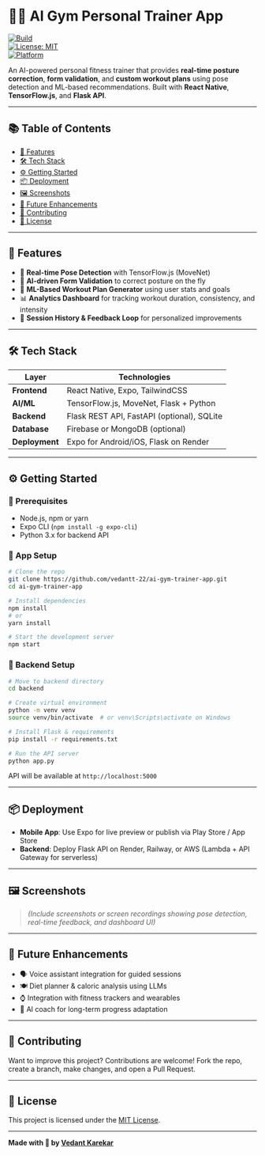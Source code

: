 # 🏋️‍♂️ AI Gym Personal Trainer App

[![Build](https://img.shields.io/badge/build-passing-brightgreen)](https://github.com/vedantt-22/ai-gym-trainer-app/actions)  
[![License: MIT](https://img.shields.io/badge/License-MIT-blue.svg)](LICENSE)  
[![Platform](https://img.shields.io/badge/platform-android%20%7C%20ios-lightgrey)](https://expo.dev/)

An AI-powered personal fitness trainer that provides **real-time posture correction**, **form validation**, and **custom workout plans** using pose detection and ML-based recommendations. Built with **React Native**, **TensorFlow.js**, and **Flask API**.

---

## 📚 Table of Contents

- [🚀 Features](#-features)  
- [🛠️ Tech Stack](#️-tech-stack)  
- [⚙️ Getting Started](#-getting-started)  
- [📦 Deployment](#-deployment)  
- [🖼️ Screenshots](#️-screenshots)  
- [🔮 Future Enhancements](#-future-enhancements)  
- [🤝 Contributing](#-contributing)  
- [📝 License](#-license)  

---

## 🚀 Features

- 🎥 **Real-time Pose Detection** with TensorFlow.js (MoveNet)
- 🎯 **AI-driven Form Validation** to correct posture on the fly
- 🧠 **ML-Based Workout Plan Generator** using user stats and goals
- 📊 **Analytics Dashboard** for tracking workout duration, consistency, and intensity
- 🔄 **Session History & Feedback Loop** for personalized improvements

---

## 🛠️ Tech Stack

| Layer        | Technologies                                 |
|--------------|----------------------------------------------|
| **Frontend** | React Native, Expo, TailwindCSS              |
| **AI/ML**    | TensorFlow.js, MoveNet, Flask + Python       |
| **Backend**  | Flask REST API, FastAPI (optional), SQLite   |
| **Database** | Firebase or MongoDB (optional)               |
| **Deployment**| Expo for Android/iOS, Flask on Render       |

---

## ⚙️ Getting Started

### 🧩 Prerequisites
- Node.js, npm or yarn
- Expo CLI (`npm install -g expo-cli`)
- Python 3.x for backend API

### 📱 App Setup

```bash
# Clone the repo
git clone https://github.com/vedantt-22/ai-gym-trainer-app.git
cd ai-gym-trainer-app

# Install dependencies
npm install
# or
yarn install

# Start the development server
npm start
````

### 🧠 Backend Setup

```bash
# Move to backend directory
cd backend

# Create virtual environment
python -m venv venv
source venv/bin/activate  # or venv\Scripts\activate on Windows

# Install Flask & requirements
pip install -r requirements.txt

# Run the API server
python app.py
```

API will be available at `http://localhost:5000`

---

## 📦 Deployment

* **Mobile App**: Use Expo for live preview or publish via Play Store / App Store
* **Backend**: Deploy Flask API on Render, Railway, or AWS (Lambda + API Gateway for serverless)

---

## 🖼️ Screenshots

> *(Include screenshots or screen recordings showing pose detection, real-time feedback, and dashboard UI)*

---

## 🔮 Future Enhancements

* 🗣️ Voice assistant integration for guided sessions
* 🍽️ Diet planner & caloric analysis using LLMs
* ⌚ Integration with fitness trackers and wearables
* 🧠 AI coach for long-term progress adaptation

---

## 🤝 Contributing

Want to improve this project? Contributions are welcome!
Fork the repo, create a branch, make changes, and open a Pull Request.

---

## 📝 License

This project is licensed under the [MIT License](LICENSE).

---

**Made with 💪 by [Vedant Karekar](https://github.com/vedantt-22)**

```
